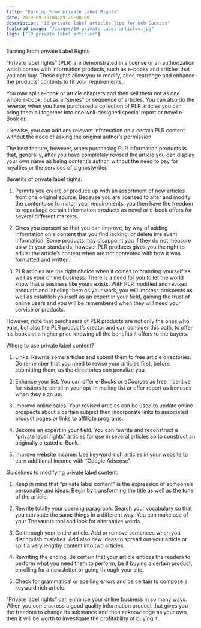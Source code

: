 ```yaml
---
title: "Earning From private Label Rights"
date: 2019-09-19T04:09:26-08:00
description: "10 private label articles Tips for Web Success"
featured_image: "/images/10 private label articles.jpg"
tags: ["10 private label articles"]
---
```


Earning From private Label Rights

“Private label rights” (PLR) are demonstrated in a license or an authorization which comes with information products, such as e-books and articles that you can buy. These rights allow you to modify, alter, rearrange and enhance the products’ contents to fit your requirements.

You may split e-book or article chapters and then sell them not as one whole e-book, but as a “series” or sequence of articles. You can also do the reverse; when you have purchased a collection of PLR articles you can bring them all together into one well-designed special report or novel e-Book or.          

Likewise, you can add any relevant information on a certain PLR content without the need of asking the original author’s permission. 

The best feature, however, when purchasing PLR information products is that, generally, after you have completely revised the article you can display your own name as being content’s author, without the need to pay for royalties or the services of a ghostwriter. 

Benefits of private label rights:

1. Permits you create or produce up with an assortment of new articles from one original source. Because you are licensed to alter and modify the contents so to match your requirements, you then have the freedom to repackage certain information products as novel or e-book offers for several different markets. 

2.  Gives you consent so that you can improve, by way of adding information on a content that you find lacking, or delete irrelevant information. Some products may disappoint you if they do not measure up with your standards; however PLR products gives you the right to adjust the article’s content when are not contented with how it was formatted and written.

3.  PLR articles are the right choice when it comes to branding yourself as well as your online business. There is a need for you to let the world know that a business like yours exists.  With PLR modified and revised products and labeling them as your work, you will impress prospects as well as establish yourself as an expert in your field, gaining the trust of online users and you will be remembered when they will need your service or products.

However, note that purchasers of PLR products are not only the ones who earn, but also the PLR product’s creator and can consider this path, to offer his books at a higher price knowing all the benefits it offers to the buyers.

Where to use private label content?

1.  Links. Rewrite some articles and submit them to free article directories. Do remember that you need to revise your articles first, before submitting them, as the directories can penalize you.

2.   Enhance your list.  You can offer e-Books or eCourses as free incentive for visitors to enroll in your opt-in mailing list or offer report as bonuses when they sign up.

3.  Improve online sales.  Your revised articles can be used to update online prospects about a certain subject then incorporate links to associated product pages or links to affiliate programs.

4.   Become an expert in your field.  You can rewrite and reconstruct a “private label rights” articles for use in several articles so to construct an originally created e-Book. 

5.   Improve website income.  Use keyword-rich articles in your website to earn additional income with “Google Adsense”. 

Guidelines to modifying private label content:

1.   Keep in mind that “private label content” is the expression of someone’s personality and ideas. Begin by transforming the title as well as the tone of the article.

2.   Rewrite totally your opening paragraph. Search your vocabulary so that you can state the same things in a different way. You can make use of your Thesaurus tool and look for alternative words. 

3.   Go through your entire article. Add or remove sentences when you distinguish mistakes. Add also new ideas to spread out your article or split a very lengthy content into two articles. 

4.  Rewriting the ending. Be certain that your article entices the readers to perform what you need them to perform, be it buying a certain product, enrolling for a newsletter or going through your site.

5.  Check for grammatical or spelling errors and be certain to compose a keyword rich article.

“Private label rights” can enhance your online business in so many ways.  When you come across a good quality information product that gives you the freedom to change its substance and then acknowledge as your own, then it will be worth to investigate the profitability of buying it. 


